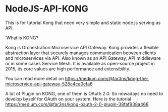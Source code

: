 # NodeJS-API-KONG
This is for tutorial Kong that need very simple and static node.js serving as API.

‘What is KONG?

Kong is Orchestration Microservice API Gateway. Kong provides a flexible abstraction layer that securely manages communication between clients and microservices via API. Also known as an API Gateway, API middleware or in some cases Service Mesh. It is available as open-source project in 2015, its core values are high performance and extensibility.

You can read more detail on https://medium.com/@far3ns/kong-the-microservice-api-gateway-526c4ca0cfa6

A lot of Plugin on KONG, one of them is OAuth 2.0. So nowadays no need to develop byself for OAuth on your system.
Here is the tutorial https://medium.com/@far3ns/kong-oauth-2-0-plugin-38faf938a468
